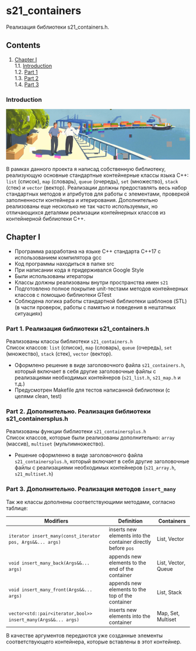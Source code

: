 # s21_containers

Реализация библиотеки s21_containers.h.


## Contents

1. [Chapter I](#chapter-i) \
    1.1. [Introduction](#Introduction) \
    1.2. [Part 1](#part-1-реализация-библиотеки-s21_containersh)  
    1.3. [Part 2](#part-2-дополнительно-реализация-библиотеки-s21_containersplush)  
    1.4. [Part 3](#Part-3-Дополнительно-Реализация-методов-`insert_many`)

### Introduction

![s21_containers](misc/images/s21_containers.png)

В рамках данного проекта я написад собственную библиотеку, реализующую основные стандартные контейнерные классы языка С++: `list` (список), `map` (словарь), `queue` (очередь), `set` (множество), `stack` (стек) и `vector` (вектор). Реализации должны предоставлять весь набор стандартных методов и атрибутов для работы с элементами, проверкой заполненности контейнера и итерирования. Дополнительно реализованы еще несколько не так часто используемых, но отличающихся деталями реализации контейнерных классов из контейнерной библиотеки C++.

## Chapter I

- Программа разработана на языке C++ стандарта C++17 с использованием компилятора gcc
- Код программы находиться в папке src
- При написании кода я придерживался Google Style
- Были использованы итераторы
- Классы должны реализованы внутри пространства имен `s21`
- Подготовлено полное покрытие unit-тестами методов контейнерных классов c помощью библиотеки GTest
- Соблюдена логика работы стандартной библиотеки шаблонов (STL) (в части проверок, работы с памятью и поведения в нештатных ситуациях)

### Part 1. Реализация библиотеки s21_containers.h

Реализованы классы библиотеки `s21_containers.h`  \
Список классов: `list` (список), `map` (словарь), `queue` (очередь), `set` (множество), `stack` (стек), `vector` (вектор).
- Оформлено решение в виде заголовочного файла `s21_containers.h`, который включает в себя другие заголовочные файлы с реализациями необходимых контейнеров (`s21_list.h`, `s21_map.h` и т.д.)
- Предусмотрен Makefile для тестов написанной библиотеки (с целями clean, test)

### Part 2. Дополнительно. Реализация библиотеки s21_containersplus.h

Реализованы функции библиотеки `s21_containersplus.h`  \
Список классов, которые были реализованы дополнительно: `array` (массив), `multiset` (мультимножество).
- Решение оформленно в виде заголовочного файла `s21_containersplus.h`, который включает в себя другие заголовочные файлы с реализациями необходимых контейнеров (`s21_array.h`, `s21_multiset.h`)

### Part 3. Дополнительно. Реализация методов `insert_many`

Так же классы дополнены соответствующими методами, согласно таблице:

| Modifiers      | Definition                                      | Containers |
|----------------|-------------------------------------------------| -------------------------------------------|
| `iterator insert_many(const_iterator pos, Args&&... args)`          | inserts new elements into the container directly before `pos`  | List, Vector |
| `void insert_many_back(Args&&... args)`          | appends new elements to the end of the container  | List, Vector, Queue |
| `void insert_many_front(Args&&... args)`          | appends new elements to the top of the container  | List, Stack |
| `vector<std::pair<iterator,bool>> insert_many(Args&&... args)`          | inserts new elements into the container  | Map, Set, Multiset |

В качестве аргументов передаются уже созданные элементы соответствующего контейнера, которые вставлены в этот контейнер.

